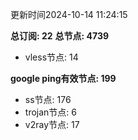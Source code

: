 更新时间2024-10-14 11:24:15

**总订阅: 22**
**总节点: 4739**
- vless节点: 14

**google ping有效节点: 199**
- ss节点: 176
- trojan节点: 6
- v2ray节点: 17
